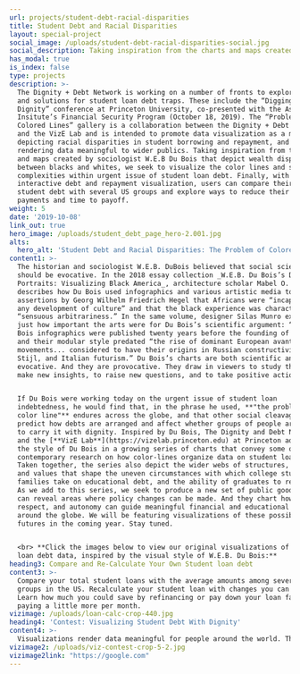 ```yaml
---
url: projects/student-debt-racial-disparities
title: Student Debt and Racial Disparities
layout: special-project
social_image: /uploads/student-debt-racial-disparities-social.jpg
social_description: Taking inspiration from the charts and maps created by sociologist W.E.B Du Bois depicting wealth disparities between blacks and whites, we seek to chart the color lines and social complexities in the urgent issue of student debt.
has_modal: true
is_index: false
type: projects
description: >-
  The Dignity + Debt Network is working on a number of fronts to explore issues
  and solutions for student loan debt traps. These include the “Digging out With
  Dignity” conference at Princeton University, co-presented with the Aspen
  Insitute’s Financial Security Program (October 18, 2019). The “Problem of
  Colored Lines” gallery is a collaboration between the Dignity + Debt Network
  and the VizE Lab and is intended to promote data visualization as a medium for
  depicting racial disparities in student borrowing and repayment, and for
  rendering data meaningful to wider publics. Taking inspiration from the charts
  and maps created by sociologist W.E.B Du Bois that depict wealth disparities
  between blacks and whites, we seek to visualize the color lines and social
  complexities within urgent issue of student loan debt. Finally, with our
  interactive debt and repayment visualization, users can compare their own
  student debt with several US groups and explore ways to reduce their total
  payments and time to payoff.
weight: 5
date: '2019-10-08'
link_out: true
hero_image: /uploads/student_debt_page_hero-2.001.jpg
alts:
  hero_alt: 'Student Debt and Racial Disparities: The Problem of Colored Lines'
content1: >-
  The historian and sociologist W.E.B. DuBois believed that social science data
  should be evocative. In the 2018 essay collection _W.E.B. Du Bois’s Data
  Portraits: Visualizing Black America_, architecture scholar Mabel O. Wilson
  describes how Du Bois used infographics and various artistic media to counter
  assertions by Georg Wilhelm Friedrich Hegel that Africans were “incapable of
  any development of culture” and that the black experience was characterized by
  “sensuous arbitrariness.” In the same volume, designer Silas Munro explains
  just how important the arts were for Du Bois’s scientific argument: “The Du
  Bois infographics were published twenty years before the founding of Bauhaus,”
  and their modular style predated “the rise of dominant European avant-garde
  movements... considered to have their origins in Russian constructivism, De
  Stijl, and Italian futurism.” Du Bois’s charts are both scientific and
  evocative. And they are provocative. They draw in viewers to study them, to
  make new insights, to raise new questions, and to take positive action.


  If Du Bois were working today on the urgent issue of student loan
  indebtedness, he would find that, in the phrase he used, **"the problem of the
  color line"** endures across the globe, and that other social cleavages help
  predict how debts are arranged and affect whether groups of people are allowed
  to carry it with dignity. Inspired by Du Bois, The Dignity and Debt Network
  and the [**VizE Lab**](https://vizelab.princeton.edu) at Princeton adopting
  the style of Du Bois in a growing series of charts that convey some of the
  contemporary research on how color-lines organize data on student loan debt.
  Taken together, the series also depict the wider webs of structures, meanings,
  and values that shape the uneven circumstances with which college students and
  families take on educational debt, and the ability of graduates to repay them.
  As we add to this series, we seek to produce a new set of public goods that
  can reveal areas where policy changes can be made. And they chart how dignity,
  respect, and autonomy can guide meaningful financial and educational inclusion
  around the globe. We will be featuring visualizations of these possible
  futures in the coming year. Stay tuned.


  <br> **Click the images below to view our original visualizations of student
  loan debt data, inspired by the visual style of W.E.B. Du Bois:**
heading3: Compare and Re-Calculate Your Own Student loan debt
content3: >-
  Compare your total student loans with the average amounts among several social
  groups in the US. Recalculate your student loan with changes you can make now.
  Learn how much you could save by refinancing or pay down your loan faster by
  paying a little more per month. 
vizimage: /uploads/loan-calc-crop-440.jpg  
heading4: 'Contest: Visualizing Student Debt With Dignity'
content4: >-
  Visualizations render data meaningful for people around the world. They are able to reveal what might be either changed or strengthened through policy and individual action. Enter our contest to envision a meaningful future of financial autonomy and educational inclusion around the world. 
vizimage2: /uploads/viz-contest-crop-5-2.jpg
vizimage2link: "https://google.com"
---
```


